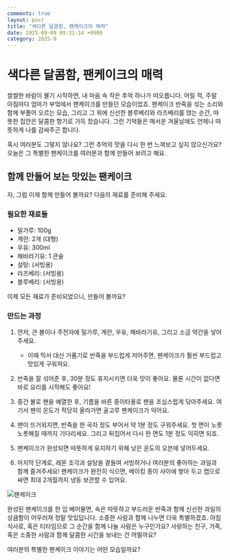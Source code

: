 ```yaml
---
comments: true
layout: post
title: "색다른 달콤함, 팬케이크의 매력"
date: 2025-09-09 09:31:14 +0900
category: 2025-9
---
```


# 색다른 달콤함, 팬케이크의 매력

쌀쌀한 바람이 불기 시작하면, 내 마음 속 작은 추억 하나가 떠오릅니다. 어릴 적, 주말 아침마다 엄마가 부엌에서 팬케이크를 만들던 모습이었죠. 팬케이크 반죽을 섞는 소리와 함께 부풀어 오르는 모습, 그리고 그 위에 신선한 블루베리와 라즈베리를 얹는 순간, 따뜻한 집안은 달콤한 향기로 가득 찼습니다. 그런 기억들은 매서운 겨울날에도 언제나 따뜻하게 나를 감싸주곤 합니다. 

혹시 여러분도 그렇지 않나요? 그런 추억의 맛을 다시 한 번 느껴보고 싶지 않으신가요? 오늘은 그 특별한 팬케이크를 여러분과 함께 만들어 보려고 해요.

   

## 함께 만들어 보는 맛있는 팬케이크

자, 그럼 이제 함께 만들어 볼까요? 다음의 재료를 준비해 주세요. 

### 필요한 재료들

- 밀가루: 100g
- 계란: 2개 (대형)
- 우유: 300ml
- 해바라기유: 1 큰술
- 설탕: (서빙용)
- 라즈베리: (서빙용)
- 블루베리: (서빙용)

이제 모든 재료가 준비되었으니, 만들어 볼까요? 

### 만드는 과정

1. 먼저, 큰 볼이나 주전자에 밀가루, 계란, 우유, 해바라기유, 그리고 소금 약간을 넣어주세요. 
   - 이때 믹서 대신 거품기로 반죽을 부드럽게 저어주면, 팬케이크가 훨씬 부드럽고 맛있게 구워져요.

2. 반죽을 잘 섞어준 후, 30분 정도 휴지시키면 더욱 맛이 좋아요. 물론 시간이 없다면 바로 요리를 시작해도 좋아요!

3. 중간 불로 팬을 예열한 후, 기름을 바른 종이타올로 팬을 조심스럽게 닦아주세요. 여기서 팬의 온도가 적당히 올라가면 골고루 팬케이크가 익어요.

4. 팬이 뜨거워지면, 반죽을 한 국자 정도 부어서 약 1분 정도 구워주세요. 첫 면이 노릇노릇해질 때까지 기다리세요. 그리고 뒤집어서 다시 한 면도 1분 정도 익히면 되죠.

5. 팬케이크가 완성되면 따뜻하게 유지하기 위해 낮은 온도의 오븐에 넣어두세요.

6. 마지막 단계로, 레몬 조각과 설탕을 곁들여 서빙하거나 여러분의 좋아하는 과일과 함께 즐겨주세요! 팬케이크가 완전히 식으면, 베이킹 종이 사이에 쌓아 두고 랩으로 싸면 최대 2개월까지 냉동 보관할 수 있어요.

![팬케이크](https://www.themealdb.com/images/media/meals/rwuyqx1511383174.jpg)

   

완성된 팬케이크를 한 입 베어물면, 속은 따뜻하고 부드러운 반죽과 함께 신선한 과일의 상큼함이 어우러져 정말 맛있답니다. 소중한 사람과 함께 나누면 더욱 특별하겠죠. 아침식사로, 혹은 티타임으로 그 순간을 함께 나눌 사람은 누구인가요? 사랑하는 친구, 가족, 혹은 소중한 사람과 함께 달콤한 시간을 보내는 건 어떨까요?

여러분의 특별한 팬케이크 이야기는 어떤 모습일까요?